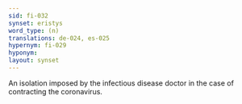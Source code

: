 ```yaml
---
sid: fi-032
synset: eristys
word_type: (n)
translations: de-024, es-025
hypernym: fi-029
hyponym: 
layout: synset
---
```

An isolation imposed by the infectious disease doctor in the case of contracting the coronavirus.